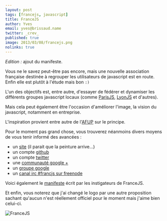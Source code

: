 ```yaml
---
layout: post
tags: [francejs, javascript]
title: FranceJS
author: Yves
email: yves@brissaud.name
twitter: _crev_
published: true
image: 2013/03/08/francejs.png
nolinks: true
---
```


_Edition :_ ajout du manifeste.

Vous ne le savez peut-être pas encore, mais une nouvelle association française destinée à regrouper les utilisateurs de javascript est en route. Enfin elle est plutôt à l'étude mais bon `:)`

L'un des objectifs est, entre autre, d'essayer de fédérer et dynamiser les différents groupes javascript locaux (comme [ParisJS][parisjs], [LyonJS][lyonjs] et d'autres).

Mais cela peut également être l'occasion d'améliorer l'image, la vision du javascript, notamment en entreprise.

L'inspiration provient entre autre de l'[AFUP][afup] sur le principe.

Pour le moment pas grand chose, vous trouverez néanmoins divers moyens de vous tenir informé des avancées :

* un [site][] (il parait que la peinture arrive…)
* un compte [github][]
* un compte [twitter][]
* une [communauté google +][gplus]
* un [groupe google][ggroups]
* un [canal irc #francjs sur freenode][irc]

Voici également le [manifeste][] écrit par les instigateurs de FranceJS.

Et enfin, vous noterez que j'ai changé le logo par une autre proposition sachant qu'aucun n'est réellement officiel pour le moment mais j'aime bien celui-ci.

![FranceJS](francejs.png)


[parisjs]: http://parisjs.org/
[lyonjs]: http://lyonjs.org/
[afup]: http://www.afup.org/pages/site/
[site]: http://francejs.org/
[github]: https://github.com/francejs
[twitter]: https://www.twitter.com/francejs
[gplus]: https://plus.google.com/u/0/communities/112831300754603977687
[ggroups]: https://groups.google.com/d/forum/francejs
[irc]: irc://irc.freenode.net/francejs
[manifeste]: http://francejs.org/manifeste.html

